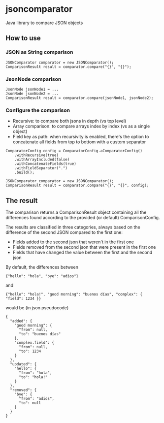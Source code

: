 # jsoncomparator
Java library to compare JSON objects

## How to use

### JSON as String comparison
```
JSONComparator comparator = new JSONComparator();
ComparisonResult result = comparator.compare("{}", "{}");
```

### JsonNode comparison
```
JsonNode jsonNode1 = ...
JsonNode jsonNode2 = ...
ComparisonResult result = comparator.compare(jsonNode1, jsonNode2);
```

### Configure the comparison

* Recursive: to compare both jsons in depth (vs top level)
* Array comparison: to compare arrays index by index (vs as a single object)
* Field key as path: when recursivity is enabled, there's the option to concatenate all fields from top to bottom with a custom separator

```
ComparatorConfig config = ComparatorConfig.aComparatorConfig()
    .withRecursive(true)
    .withArrayIncluded(false)
    .withConcatenateFields(true)
    .withFieldSeparator(".")
    .build();

JSONComparator comparator = new JSONComparator();
ComparisonResult result = comparator.compare("{}", "{}", config);    
```
## The result
The comparison returns a ComparisonResult object containing all the differences found according to the provided (or default) ComparisonConfig.

The results are classified in three categories, always based on the difference of the second JSON compared to the first one:
* Fields added to the second json that weren't in the first one
* Fields removed from the second json that were present in the first one
* Fields that have changed the value between the first and the second json

By default, the differences between 

```
{"hello": "hola", "bye": "adios"}
```

and 
```
{"hello": "hola!", "good morning": "buenos días", "complex": { "field": 1234 }}
```

would be (in json pseudocode)
```
{
  "added": {
    "good morning": {
      "from": null,
      "to": "buenos días"
    },
    "complex.field": {
      "from": null,
      "to": 1234
    }
  },
  "updated": {
    "hello": {
      "from": "hola",
      "to": "hola!"
    }
  },
  "removed": {
    "bye": {
      "from": "adios",
      "to": null
    }
  }
}
```
